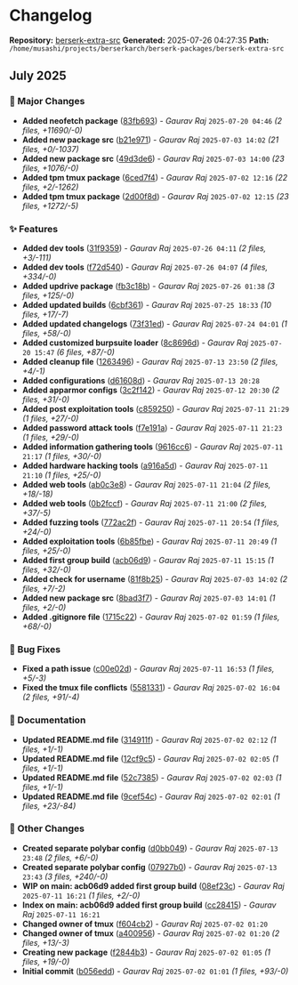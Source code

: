 # Changelog

**Repository:** [berserk-extra-src](git@gitlab.com:berserkarch/berserk-packages/berserk-extra-src.git)
**Generated:** 2025-07-26 04:27:35
**Path:** `/home/musashi/projects/berserkarch/berserk-packages/berserk-extra-src`

## July 2025

### 🚀 Major Changes

- **Added neofetch package** ([83fb693](git@gitlab.com:berserkarch/berserk-packages/berserk-extra-src/-/commit/83fb6931794f4d14d072ed26be61d6b10a353313)) - *Gaurav Raj* `2025-07-20 04:46` *(2 files, +11690/-0)*
- **Added new package src** ([b21e971](git@gitlab.com:berserkarch/berserk-packages/berserk-extra-src/-/commit/b21e971796d5c494987860ac1a92ddb1fb9bae7f)) - *Gaurav Raj* `2025-07-03 14:02` *(21 files, +0/-1037)*
- **Added new package src** ([49d3de6](git@gitlab.com:berserkarch/berserk-packages/berserk-extra-src/-/commit/49d3de6e2384345b9657929dc14a022a3f6246cb)) - *Gaurav Raj* `2025-07-03 14:00` *(23 files, +1076/-0)*
- **Added tpm tmux package** ([6ced7f4](git@gitlab.com:berserkarch/berserk-packages/berserk-extra-src/-/commit/6ced7f47ce2eb4a8ac6024153ff3f5bdf581ce32)) - *Gaurav Raj* `2025-07-02 12:16` *(22 files, +2/-1262)*
- **Added tpm tmux package** ([2d00f8d](git@gitlab.com:berserkarch/berserk-packages/berserk-extra-src/-/commit/2d00f8d5b3ca2c042dc69b0fd8a8e76ad4f5fd05)) - *Gaurav Raj* `2025-07-02 12:15` *(23 files, +1272/-5)*

### ✨ Features

- **Added dev tools** ([31f9359](git@gitlab.com:berserkarch/berserk-packages/berserk-extra-src/-/commit/31f935917a584b7764f06dc139592dcde50c3ad0)) - *Gaurav Raj* `2025-07-26 04:11` *(2 files, +3/-111)*
- **Added dev tools** ([f72d540](git@gitlab.com:berserkarch/berserk-packages/berserk-extra-src/-/commit/f72d540c31390f283cd23f13e4fca3d5a10f957a)) - *Gaurav Raj* `2025-07-26 04:07` *(4 files, +334/-0)*
- **Added updrive package** ([fb3c18b](git@gitlab.com:berserkarch/berserk-packages/berserk-extra-src/-/commit/fb3c18b188be784b8a17de803ac72cbebf80d130)) - *Gaurav Raj* `2025-07-26 01:38` *(3 files, +125/-0)*
- **Added updated builds** ([6cbf361](git@gitlab.com:berserkarch/berserk-packages/berserk-extra-src/-/commit/6cbf361364d2728029b81088c406e95be68e33d4)) - *Gaurav Raj* `2025-07-25 18:33` *(10 files, +17/-7)*
- **Added updated changelogs** ([73f31ed](git@gitlab.com:berserkarch/berserk-packages/berserk-extra-src/-/commit/73f31eda55087912c5f27997377198b063b91d70)) - *Gaurav Raj* `2025-07-24 04:01` *(1 files, +58/-0)*
- **Added customized burpsuite loader** ([8c8696d](git@gitlab.com:berserkarch/berserk-packages/berserk-extra-src/-/commit/8c8696d6002b859758234d9a0dece3fd2284509b)) - *Gaurav Raj* `2025-07-20 15:47` *(6 files, +87/-0)*
- **Added cleanup file** ([1263496](git@gitlab.com:berserkarch/berserk-packages/berserk-extra-src/-/commit/1263496da3e353c02789d710532edd45cc35455e)) - *Gaurav Raj* `2025-07-13 23:50` *(2 files, +4/-1)*
- **Added configurations** ([d61608d](git@gitlab.com:berserkarch/berserk-packages/berserk-extra-src/-/commit/d61608daffa78e8ff5a0543d218f8258470aaf6e)) - *Gaurav Raj* `2025-07-13 20:28`
- **Added apparmor configs** ([3c2f142](git@gitlab.com:berserkarch/berserk-packages/berserk-extra-src/-/commit/3c2f1422603431ea619da761fc7a58d2a9ebfb92)) - *Gaurav Raj* `2025-07-12 20:30` *(2 files, +31/-0)*
- **Added post exploitation tools** ([c859250](git@gitlab.com:berserkarch/berserk-packages/berserk-extra-src/-/commit/c85925018884a6120bfb70bc50c0bf34a7e7e185)) - *Gaurav Raj* `2025-07-11 21:29` *(1 files, +27/-0)*
- **Added password attack tools** ([f7e191a](git@gitlab.com:berserkarch/berserk-packages/berserk-extra-src/-/commit/f7e191aae5b5ee953c87bdef9ee0cdf6acf7895c)) - *Gaurav Raj* `2025-07-11 21:23` *(1 files, +29/-0)*
- **Added information gathering tools** ([9616cc6](git@gitlab.com:berserkarch/berserk-packages/berserk-extra-src/-/commit/9616cc670cc6be31deca787096005ef7c3dd9c3d)) - *Gaurav Raj* `2025-07-11 21:17` *(1 files, +30/-0)*
- **Added hardware hacking tools** ([a916a5d](git@gitlab.com:berserkarch/berserk-packages/berserk-extra-src/-/commit/a916a5dbf01889de5be8b2a854147918e72aac94)) - *Gaurav Raj* `2025-07-11 21:10` *(1 files, +25/-0)*
- **Added web tools** ([ab0c3e8](git@gitlab.com:berserkarch/berserk-packages/berserk-extra-src/-/commit/ab0c3e819958b693e723106f0c893a33ac490ce6)) - *Gaurav Raj* `2025-07-11 21:04` *(2 files, +18/-18)*
- **Added web tools** ([0b2fccf](git@gitlab.com:berserkarch/berserk-packages/berserk-extra-src/-/commit/0b2fccf991a5d62aa17d4ece008c6630919112a5)) - *Gaurav Raj* `2025-07-11 21:00` *(2 files, +37/-5)*
- **Added fuzzing tools** ([772ac2f](git@gitlab.com:berserkarch/berserk-packages/berserk-extra-src/-/commit/772ac2f9b19198147d64f94983195c2117cf951b)) - *Gaurav Raj* `2025-07-11 20:54` *(1 files, +24/-0)*
- **Added exploitation tools** ([6b85fbe](git@gitlab.com:berserkarch/berserk-packages/berserk-extra-src/-/commit/6b85fbe50575dabc691234bc96bc2cf2f3f5748c)) - *Gaurav Raj* `2025-07-11 20:49` *(1 files, +25/-0)*
- **Added first group build** ([acb06d9](git@gitlab.com:berserkarch/berserk-packages/berserk-extra-src/-/commit/acb06d90e7f825a5b1b24777476b9bef3af0f5cb)) - *Gaurav Raj* `2025-07-11 15:15` *(1 files, +32/-0)*
- **Added check for username** ([81f8b25](git@gitlab.com:berserkarch/berserk-packages/berserk-extra-src/-/commit/81f8b25492e7ea5622a8acc98fd1a35955f374c9)) - *Gaurav Raj* `2025-07-03 14:02` *(2 files, +7/-2)*
- **Added new package src** ([8bad3f7](git@gitlab.com:berserkarch/berserk-packages/berserk-extra-src/-/commit/8bad3f76f64612a5d49b1a8458fcaafd914812cb)) - *Gaurav Raj* `2025-07-03 14:01` *(1 files, +2/-0)*
- **Added .gitignore file** ([1715c22](git@gitlab.com:berserkarch/berserk-packages/berserk-extra-src/-/commit/1715c224897042eb06a636fa5d403cd93ff27a09)) - *Gaurav Raj* `2025-07-02 01:59` *(1 files, +68/-0)*

### 🐛 Bug Fixes

- **Fixed a path issue** ([c00e02d](git@gitlab.com:berserkarch/berserk-packages/berserk-extra-src/-/commit/c00e02df797b24ebb3b43958343f03cf5b51ca22)) - *Gaurav Raj* `2025-07-11 16:53` *(1 files, +5/-3)*
- **Fixed the tmux file conflicts** ([5581331](git@gitlab.com:berserkarch/berserk-packages/berserk-extra-src/-/commit/5581331f04eee7c682beb659999826e7ab3169f1)) - *Gaurav Raj* `2025-07-02 16:04` *(2 files, +91/-4)*

### 📖 Documentation

- **Updated README.md file** ([314911f](git@gitlab.com:berserkarch/berserk-packages/berserk-extra-src/-/commit/314911f6795d65bdaedaebc7a3003ca196fbc3f6)) - *Gaurav Raj* `2025-07-02 02:12` *(1 files, +1/-1)*
- **Updated README.md file** ([12cf9c5](git@gitlab.com:berserkarch/berserk-packages/berserk-extra-src/-/commit/12cf9c5407547e66bde278b8013ea0d7397d3287)) - *Gaurav Raj* `2025-07-02 02:05` *(1 files, +1/-1)*
- **Updated README.md file** ([52c7385](git@gitlab.com:berserkarch/berserk-packages/berserk-extra-src/-/commit/52c7385304ad9d3dac10c24dc0159e0621f8b251)) - *Gaurav Raj* `2025-07-02 02:03` *(1 files, +1/-1)*
- **Updated README.md file** ([9cef54c](git@gitlab.com:berserkarch/berserk-packages/berserk-extra-src/-/commit/9cef54cfd031f3e65221bfce1af6b69729418596)) - *Gaurav Raj* `2025-07-02 02:01` *(1 files, +23/-84)*

### 🔧 Other Changes

- **Created separate polybar config** ([d0bb049](git@gitlab.com:berserkarch/berserk-packages/berserk-extra-src/-/commit/d0bb049420f084d79f1cea66433a0259090af921)) - *Gaurav Raj* `2025-07-13 23:48` *(2 files, +6/-0)*
- **Created separate polybar config** ([07927b0](git@gitlab.com:berserkarch/berserk-packages/berserk-extra-src/-/commit/07927b093ca517708ca67e24bca49cba24fe194e)) - *Gaurav Raj* `2025-07-13 23:43` *(3 files, +240/-0)*
- **WIP on main: acb06d9 added first group build** ([08ef23c](git@gitlab.com:berserkarch/berserk-packages/berserk-extra-src/-/commit/08ef23cc91287893b198020004c0ac6ca90963a5)) - *Gaurav Raj* `2025-07-11 16:21` *(1 files, +2/-0)*
- **Index on main: acb06d9 added first group build** ([cc28415](git@gitlab.com:berserkarch/berserk-packages/berserk-extra-src/-/commit/cc2841567bde6ce6b874527fc4c8d84336431749)) - *Gaurav Raj* `2025-07-11 16:21`
- **Changed owner of tmux** ([f604cb2](git@gitlab.com:berserkarch/berserk-packages/berserk-extra-src/-/commit/f604cb2e107f2228bae87ce263eeccca7cc9c13d)) - *Gaurav Raj* `2025-07-02 01:20`
- **Changed owner of tmux** ([a400956](git@gitlab.com:berserkarch/berserk-packages/berserk-extra-src/-/commit/a40095633d199e28a5720a9facc3a09f7b41aa29)) - *Gaurav Raj* `2025-07-02 01:20` *(2 files, +13/-3)*
- **Creating new package** ([f2844b3](git@gitlab.com:berserkarch/berserk-packages/berserk-extra-src/-/commit/f2844b3f596a60b6faf02abfb8cac401f546a470)) - *Gaurav Raj* `2025-07-02 01:05` *(1 files, +19/-0)*
- **Initial commit** ([b056edd](git@gitlab.com:berserkarch/berserk-packages/berserk-extra-src/-/commit/b056eddd2be30ad6e0763dca57f18afe45141cb5)) - *Gaurav Raj* `2025-07-02 01:01` *(1 files, +93/-0)*

